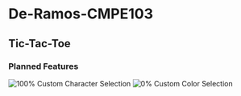 # De-Ramos-CMPE103
 
## Tic-Tac-Toe

### Planned Features
![100%](https://progress-bar.dev/100/) Custom Character Selection
![0%](https://progress-bar.dev/100/) Custom Color Selection
